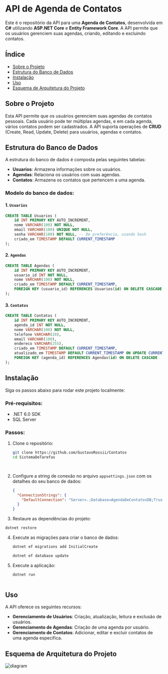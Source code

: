 # API de Agenda de Contatos

Este é o repositório da API para uma **Agenda de Contatos**, desenvolvida em **C#** utilizando **ASP.NET Core** e **Entity Framework Core**. A API permite que os usuários gerenciem suas agendas, criando, editando e excluindo contatos.

## Índice

- [Sobre o Projeto](#sobre-o-projeto)
- [Estrutura do Banco de Dados](#estrutura-do-banco-de-dados)
- [Instalação](#instalação)
- [Uso](#uso)
- [Esquema de Arquitetura do Projeto](#esquema-de-arquitetura-do-projeto)

## Sobre o Projeto

Esta API permite que os usuários gerenciem suas agendas de contatos pessoais. Cada usuário pode ter múltiplas agendas, e em cada agenda, vários contatos podem ser cadastrados. A API suporta operações de **CRUD** (Create, Read, Update, Delete) para usuários, agendas e contatos.

## Estrutura do Banco de Dados

A estrutura do banco de dados é composta pelas seguintes tabelas:

- **Usuarios**: Armazena informações sobre os usuários.
- **Agendas**: Relaciona os usuários com suas agendas.
- **Contatos**: Armazena os contatos que pertencem a uma agenda.

### Modelo do banco de dados:

#### 1. `Usuarios`

```sql
CREATE TABLE Usuarios (
    id INT PRIMARY KEY AUTO_INCREMENT,
    nome VARCHAR(100) NOT NULL,
    email VARCHAR(100) UNIQUE NOT NULL,
    senha VARCHAR(100) NOT NULL, -- De preferência, usando hash
    criado_em TIMESTAMP DEFAULT CURRENT_TIMESTAMP
);
```

#### 2. `Agendas`

```sql
CREATE TABLE Agendas (
    id INT PRIMARY KEY AUTO_INCREMENT,
    usuario_id INT NOT NULL,
    nome VARCHAR(100) NOT NULL,
    criado_em TIMESTAMP DEFAULT CURRENT_TIMESTAMP,
    FOREIGN KEY (usuario_id) REFERENCES Usuarios(id) ON DELETE CASCADE
);
```

#### 3. `Contatos`

```sql
CREATE TABLE Contatos (
    id INT PRIMARY KEY AUTO_INCREMENT,
    agenda_id INT NOT NULL,
    nome VARCHAR(100) NOT NULL,
    telefone VARCHAR(20),
    email VARCHAR(100),
    endereco VARCHAR(255),
    criado_em TIMESTAMP DEFAULT CURRENT_TIMESTAMP,
    atualizado_em TIMESTAMP DEFAULT CURRENT_TIMESTAMP ON UPDATE CURRENT_TIMESTAMP,
    FOREIGN KEY (agenda_id) REFERENCES Agendas(id) ON DELETE CASCADE
);
```

## Instalação

Siga os passos abaixo para rodar este projeto localmente:

### Pré-requisitos:
- .NET 6.0 SDK
- SQL Server

### Passos:

1. Clone o repositório:

   ```bash
   git clone https://github.com/GustavoRossii/Contatos
   cd SistemaDeTarefas
   
  
2. Configure a string de conexão no arquivo `appsettings.json` com os detalhes do seu banco de dados:

   ```json
   {
     "ConnectionStrings": {
       "DefaultConnection": "Server=.;Database=AgendaDeContatosDB;Trusted_Connection=True;"
     }
   }

3. Restaure as dependências do projeto:

  ```bash
  dotnet restore
```

4. Execute as migrações para criar o banco de dados:
   ```bash
   dotnet ef migrations add InitialCreate
   ```

   ```bash
   dotnet ef database update
   ```
5. Execute a aplicação:
   ```bash
   dotnet run
  

## Uso

A API oferece os seguintes recursos:

- **Gerenciamento de Usuários**: Criação, atualização, leitura e exclusão de usuários.
- **Gerenciamento de Agendas**: Criação de uma agenda por usuário.
- **Gerenciamento de Contatos**: Adicionar, editar e excluir contatos de uma agenda específica.


## Esquema de Arquitetura do Projeto

![diagram](docs/architecture.png)

